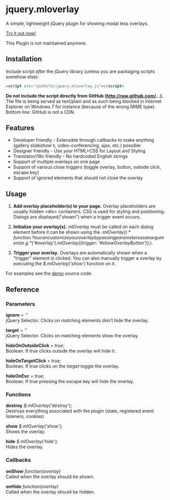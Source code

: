 jquery.mloverlay
================

A simple, lightweight jQuery plugin for showing modal less overlays.

[Try it out now!](http://mloverlay.mythli.net)

This Plugin is not maintained anymore.

## Installation

Include script *after* the jQuery library (unless you are packaging scripts somehow else):
```html
<script src="/path/to/jquery.mloverlay.js"></script>
```

**Do not include the script directly from GitHub (http://raw.github.com/...).** The file is being served as text/plain and as such being blocked
in Internet Explorer on Windows 7 for instance (because of the wrong MIME type). Bottom line: GitHub is not a CDN.

## Features

- Developer friendly - Extensible through callbacks to make anything (gallery slideshow's, video-conferencing, ajax, etc.) possible
- Designer friendly - Use *your* HTML+CSS for Layout and Styling
- Translator/i18n friendly - No hardcoded English strings 
- Support of multiple overlays on one page
- Support of various close triggers (toggle overlay, button, outside click, escape key)
- Support of ignored elements that should not close the overlay

## Usage

1.  **Add overlay placeholder(s) to your page.** Overlay placeholders are usually hidden \<div> containers. CSS is used for styling and positioning. Dialogs are displayed("shown") when a trigger event occurs.

2.  **Initialize your overlay(s).** mlOverlay must be called on each dialog element before it can be shown using the *$.mlOverlay()* function. You can customize your overlay by passing parameters as an argument (e.g. *$('#overlay').mlOverlay({trigger: '#showOverlayButton'});*).  

3.  **Trigger your overlay.** Overlays are automatically shown when a "trigger" element is clicked. You can also manually trigger a overlay by executing the *$.mlOverlay('show')* function on it.

For examples see the [demo](https://github.com/Mythli/jquery.mloverlay/blob/master/index.html) source code.

## Reference

### Parameters

**ignore** *= ''*  
jQuery Selector. Clicks on matching elements don't hide the overlay.  

**target** = *''*  
jQuery Selector. Clicks on matching elements show the overlay.  

**hideOnOutsideClick** *= true;*  
Boolean. If true clicks outside the overlay will hide it.  

**hideOnTargetClick** *= true;*  
Boolean. If true clicks on the *target* toggle the overlay.  

**hideOnEsc** = *true;*  
Boolean. If true pressing the escape key will hide the overlay.

### Functions

**destroy** *$.mlOverlay('destroy');*  
Destroys everything associated with the plugin (state, registered event listeners, cookies)

**show** *$.mlOverlay('show');*  
Shows the overlay.

**hide** *$.mlOverlay('hide');*  
Hides the overlay.

### Callbacks

**onShow**  *function(overlay)*  
Called when the overlay should be shown.  

**onHide**  *function(overlay)*  
Called when the overlay should be hidden.
